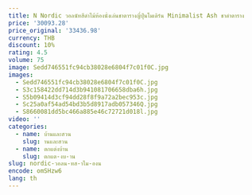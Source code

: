 ```yaml
---
title: N Nordic วอลนัทสีดําไม้ห้องนั่งเล่นชาตารางญี่ปุ่นโมเดิร์น Minimalist Ash ชาดําตาราง
price: '30093.28'
price_original: '33436.98'
currency: THB
discount: 10%
rating: 4.5
volume: 75
image: Sedd746551fc94cb38028e6804f7c01f0C.jpg
images:
  - Sedd746551fc94cb38028e6804f7c01f0C.jpg
  - S3c158422dd714d3b941081706658dba6h.jpg
  - S5b09414d3cf94dd28f8f9a72a2bec953c.jpg
  - Sc25a0af54ad54bd3b5d8917adb057346Q.jpg
  - S8660081dd5bc466a885e46c72721d018l.jpg
video: ''
categories:
  - name: บ้านและสวน
    slug: านและสวน
  - name: ตกแต่งบ้าน
    slug: ตกแต-งบ-าน
slug: nordic-วอลน-ทส-าไม-องน
encode: omSHzw6
lang: th
---
```

  